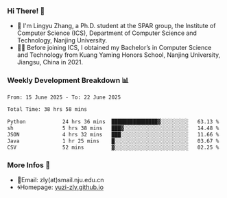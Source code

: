 ### Hi There! 👋 
- 🐳 I'm Lingyu Zhang, a Ph.D. student at the SPAR group, the Institute of Computer Science (ICS), Department of Computer Science and Technology, Nanjing University.
- 🧑‍🎓 Before joining ICS, I obtained my Bachelor’s in Computer Science and Technology from Kuang Yaming Honors School, Nanjing University, Jiangsu, China in 2021.

### Weekly Development Breakdown :bar_chart:

<!--START_SECTION:waka-->

```txt
From: 15 June 2025 - To: 22 June 2025

Total Time: 38 hrs 58 mins

Python            24 hrs 36 mins  ███████████████▓░░░░░░░░░   63.13 %
sh                5 hrs 38 mins   ███▓░░░░░░░░░░░░░░░░░░░░░   14.48 %
JSON              4 hrs 32 mins   ███░░░░░░░░░░░░░░░░░░░░░░   11.66 %
Java              1 hr 25 mins    █░░░░░░░░░░░░░░░░░░░░░░░░   03.67 %
CSV               52 mins         ▓░░░░░░░░░░░░░░░░░░░░░░░░   02.25 %
```

<!--END_SECTION:waka-->

<!--
### Github Contributions :octocat:

![](https://raw.githubusercontent.com/yuzi-zly/yuzi-zly/output/github-contribution-grid-snake.svg)              
-->

### More Infos 📖

- 📧Email: zly(at)smail.nju.edu.cn
- 🌀Homepage: [yuzi-zly.github.io](https://yuzi-zly.github.io/)
